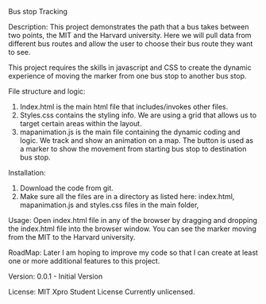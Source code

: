 Bus stop Tracking

Description:
This  project demonstrates the path that a bus takes between two points, the MIT and the Harvard university. Here we will pull data from different bus routes and allow the user to choose their bus route they want to see.  

This project requires the skills in javascript and CSS to create the dynamic experience of moving the marker from one bus stop to another bus stop.  

File structure and logic:
1. Index.html is the main html file that includes/invokes other files.
2. Styles.css contains the styling info. We are using a grid that allows us to target certain areas within the layout.
3. mapanimation.js is the main file containing the dynamic coding and logic.  We track and show an animation on a map.  The button is used as a marker to show the movement from starting bus stop to destination bus stop. 

Installation:
1. Download the code from git.
2. Make sure all the files are in a directory as listed here:
index.html, mapanimation.js and styles.css files in the main folder, <Busstoptracker>

Usage:
Open index.html file in any of the browser by dragging and dropping the index.html file into the browser window. You can see the marker moving from the MIT to the Harvard university.

RoadMap:
Later I am hoping to improve my code so that I can create at least one or more  additional features  to this project.

Version:
0.0.1 - Initial Version

License:
MIT Xpro Student License
Currently unlicensed.